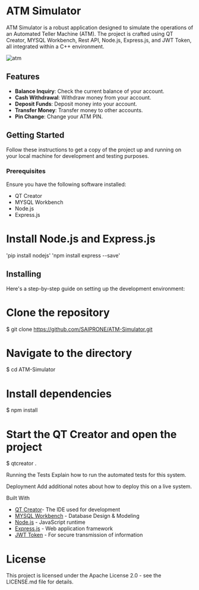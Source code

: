 # ATM Simulator

ATM Simulator is a robust application designed to simulate the operations of an Automated Teller Machine (ATM). The project is crafted using QT Creator, MYSQL Workbench, Rest API, Node.js, Express.js, and JWT Token, all integrated within a C++ environment.


![atm](https://github.com/SAIPRONE/ATM-Simulator/assets/95390348/af8de352-1290-4e95-8e98-293b1a3f9ca7)

## Features

- **Balance Inquiry**: Check the current balance of your account.
- **Cash Withdrawal**: Withdraw money from your account.
- **Deposit Funds**: Deposit money into your account.
- **Transfer Money**: Transfer money to other accounts.
- **Pin Change**: Change your ATM PIN.

## Getting Started

Follow these instructions to get a copy of the project up and running on your local machine for development and testing purposes.

### Prerequisites

Ensure you have the following software installed:

- QT Creator
- MYSQL Workbench
- Node.js
- Express.js


# Install Node.js and Express.js
 'pip install nodejs'
 'npm install express --save'


## Installing
Here's a step-by-step guide on setting up the development environment:

# Clone the repository
$ git clone https://github.com/SAIPRONE/ATM-Simulator.git

# Navigate to the directory
$ cd ATM-Simulator

# Install dependencies
$ npm install

# Start the QT Creator and open the project
$ qtcreator .

Running the Tests
Explain how to run the automated tests for this system.

Deployment
Add additional notes about how to deploy this on a live system.

Built With
- [QT Creator](https://www.qt.io/product/development-tools)- The IDE used for development
- [MYSQL Workbench](https://www.mysql.com/products/workbench/) - Database Design & Modeling
- [Node.js](https://nodejs.org/en) - JavaScript runtime
- [Express.js](http://expressjs.com/) - Web application framework
- [JWT Token](https://jwt.io/) - For secure transmission of information


# License
This project is licensed under the Apache License 2.0 - see the LICENSE.md file for details.
